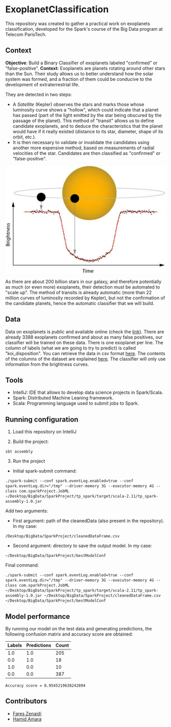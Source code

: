 # ExoplanetClassification
This repository was created to gather a practical work on exoplanets classification, developed for the Spark's course of the Big Data program at Telecom ParisTech. 

## Context
**Objective**: Build a Binary Classifier of exoplanets labeled "confirmed" or "false-positive".
**Context**: Exoplanets are planets rotating around other stars than the Sun. Their study allows us to better understand how the solar system was formed, and a fraction of them could be conducive to the development of extraterrestrial life. 

They are detected in two steps:
* A *Satellite* (Kepler) observes the stars and marks those whose luminosity curve shows a "hollow", which could indicate that a planet has passed (part of the light emitted by the star being obscured by the passage of the planet). This method of "transit" allows us to define candidate exoplanets, and to deduce the characteristics that the planet would have if it really existed (distance to its star, diameter, shape of its orbit, etc.).
* It is then necessary to validate or invalidate the candidates using another more expensive method, based on measurements of radial velocities of the star. Candidates are then classified as "confirmed" or "false-positive".

<p align="center">
  <img src="https://raw.githubusercontent.com/FaresZenaidi/ExoplanetClassification/master/images/luminosity_curve.png" alt="Luminosity curve"/>
</p>

As there are about 200 billion stars in our galaxy, and therefore potentially as much (or even more) exoplanets, their detection must be automated to "scale up". The method of transits is already automatic (more than 22 million curves of luminosity recorded by Kepler), but not the confirmation of the candidate planets, hence the automatic classifier that we will build.

## Data
Data on exoplanets is public and available online (check the [link](http://exoplanetarchive.ipac.caltech.edu/index.html)). There are already 3388 exoplanets confirmed and about as many false positives, our classifier will be trained on these data. There is one exoplanet per line. The column of labels (what we are going to try to predict) is called "koi_disposition". You can retrieve the data in csv format [here](https://drive.google.com/open?id=0Bw3qAqETA6vkUWdyZ2xSVDIwRDQ). The contents of the columns of the dataset are explained [here](http://exoplanetarchive.ipac.caltech.edu/docs/API_kepcandidate_columns.html). The classifier will only use information from the brightness curves.

## Tools
* IntelliJ: IDE that allows to develop data science projects in Spark/Scala.
* Spark: Distributed Machine Leaning framework. 
* Scala: Programming language used to submit jobs to Spark. 

## Running configuration
1) Load this repository on IntelliJ

2) Build the project:
```
sbt assembly
```
3) Run the project 
* Initial spark-submit command:
```
./spark-submit --conf spark.eventLog.enabled=true --conf spark.eventLog.dir="/tmp" --driver-memory 3G --executor-memory 4G --class com.sparkProject.JobML ~/Desktop/BigData/SparkProject/tp_spark/target/scala-2.11/tp_spark-assembly-1.0.jar
```
Add two arguments:
* First argument: path of the cleanedData (also present in the repository). In my case:
```
/Desktop/BigData/SparkProject/cleanedDataFrame.csv
```
* Second argument: directory to save the output model. In my case:
```
~/Desktop/BigData/SparkProject/bestModelConf
```
Final command:
```
./spark-submit --conf spark.eventLog.enabled=true --conf spark.eventLog.dir="/tmp" --driver-memory 3G --executor-memory 4G --class com.sparkProject.JobML ~/Desktop/BigData/SparkProject/tp_spark/target/scala-2.11/tp_spark-assembly-1.0.jar ~/Desktop/BigData/SparkProject/cleanedDataFrame.csv ~/Desktop/BigData/SparkProject/bestModelConf
```
## Model performance  
By running our model on the test data and generating predictions, the following confusion matrix  and accuracy score are obtained:
<center>

| Labels 	| Predictions 	| Count 	|
|--------	|-------------	|-------	|
| 1.0    	| 1.0         	| 205   	|
| 0.0    	| 1.0         	| 18    	|
| 1.0    	| 0.0         	| 10    	|
| 0.0    	| 0.0         	| 387   	|

</center>

```
Accuracy score = 0.9545219638242894
```

## Contributors 
* [Fares Zenaidi](https://github.com/FaresZenaidi)
* [Hamid Amara](https://github.com/haa99)
